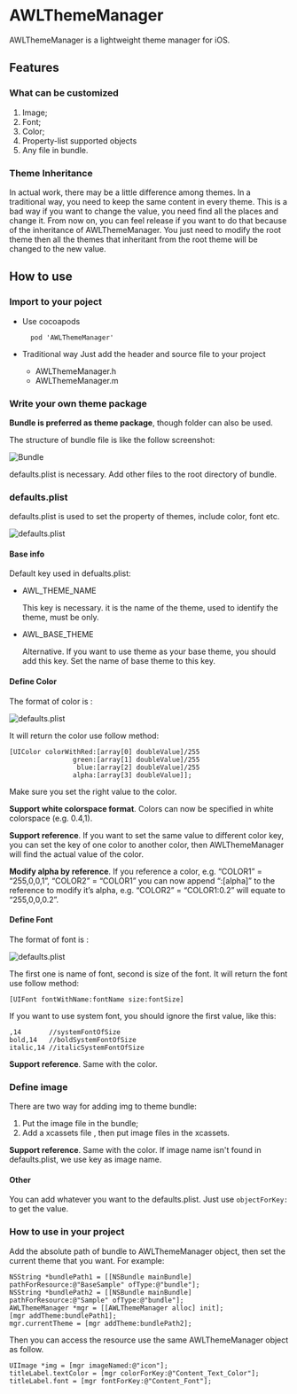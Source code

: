 # AWLThemeManager

AWLThemeManager is a lightweight theme manager for iOS.

## Features

### What can be customized

1. Image;
2. Font;
3. Color;
4. Property-list supported objects
5. Any file in bundle.

### Theme Inheritance

In actual work, there may be a little difference among themes. In a traditional way, you need to keep the same content in every theme. This is a bad way if you want to change the value, you need find all the places and change it.
From now on, you can feel release if you want to do that because of the inheritance of AWLThemeManager. You just need to modify the root theme then all the themes that inheritant from the root theme will be changed to the new value.

## How to use

### Import to your poject

* Use cocoapods

        pod 'AWLThemeManager'
    
* Traditional way
	Just add the header and source file to your project
	* AWLThemeManager.h
	* AWLThemeManager.m

### Write your own theme package

**Bundle is preferred as theme package**, though folder can also be used.

The structure of bundle file is like the follow screenshot:

![Bundle](http://ww1.sinaimg.cn/large/73941b03jw1eq2u5jqhm2j204w01k3yg.jpg)

defaults.plist is necessary. Add other files to the root directory of bundle.

### defaults.plist
defaults.plist is used to set the property of themes, include color, font etc.

![defaults.plist](http://ww4.sinaimg.cn/large/73941b03jw1eq2u3kp0vpj20d0037t8x.jpg)

#### Base info
Default key used in defualts.plist:

* AWL_THEME_NAME

 	This key is necessary. it is the name of the theme, used to identify the theme, must be only. 

* AWL_BASE_THEME

	Alternative. If you want to use theme as your base theme, you should add this key. Set the name of base theme to this key.
	
#### Define Color
The format of color is :

![defaults.plist](http://ww1.sinaimg.cn/large/73941b03jw1eq2u3jquu6j20bc00mjr9.jpg)

It will return the color use follow method:
	
    [UIColor colorWithRed:[array[0] doubleValue]/255
                    green:[array[1] doubleValue]/255
                     blue:[array[2] doubleValue]/255
                    alpha:[array[3] doubleValue]];
    
Make sure you set the right value to the color.

**Support white colorspace format**. Colors can now be specified in white colorspace (e.g. 0.4,1).

**Support reference**. If you want to set the same value to different color key, you can set the key of one color to another color, then AWLThemeManager will find the actual value of the color.

**Modify alpha by reference**. If you reference a color, e.g. “COLOR1” = “255,0,0,1”, “COLOR2” =
“COLOR1” you can now append “:[alpha]” to the reference to modify it’s
alpha, e.g. “COLOR2” = “COLOR1:0.2” will equate to “255,0,0,0.2”.

#### Define Font
The format of font is :

![defaults.plist](http://ww2.sinaimg.cn/large/73941b03jw1eq2u3l0thcj20c500rwed.jpg)

The first one is name of font, second is size of the font.
It will return the font use follow method:

	[UIFont fontWithName:fontName size:fontSize]
	
If you want to use system font, you should ignore the first value, like this:

	,14       //systemFontOfSize
    bold,14   //boldSystemFontOfSize
    italic,14 //italicSystemFontOfSize
    
**Support reference**. Same with the color.

### Define image
There are two way for adding img to theme bundle:

1. Put the image file in the bundle;
2. Add a xcassets file , then put image files in the xcassets. 

**Support reference**. Same with the color. If image name isn't found in defaults.plist, we use key as image name.

#### Other
You can add whatever you want to the defaults.plist. Just use  `objectForKey:` to get the value.



### How to use in your project

Add the absolute path of bundle to AWLThemeManager object, then set the current theme that you want.
For example:

```objc
NSString *bundlePath1 = [[NSBundle mainBundle] pathForResource:@"BaseSample" ofType:@"bundle"];
NSString *bundlePath2 = [[NSBundle mainBundle] pathForResource:@"Sample" ofType:@"bundle"];
AWLThemeManager *mgr = [[AWLThemeManager alloc] init];
[mgr addTheme:bundlePath1];
mgr.currentTheme = [mgr addTheme:bundlePath2];
``` 

Then you can access the resource use the same AWLThemeManager object as follow.
	
```objc
UIImage *img = [mgr imageNamed:@"icon"];
titleLabel.textColor = [mgr colorForKey:@"Content_Text_Color"];
titleLabel.font = [mgr fontForKey:@"Content_Font"];
```






